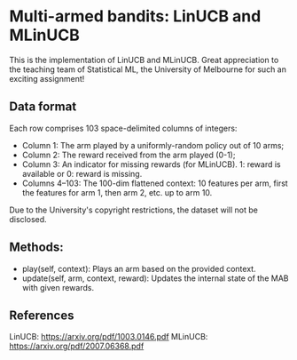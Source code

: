 # Multi-armed bandits: LinUCB and MLinUCB

This is the implementation of LinUCB and MLinUCB.
Great appreciation to the teaching team of Statistical ML, the University of Melbourne for such an exciting assignment!

## Data format

Each row comprises 103 space-delimited columns of integers:
* Column 1: The arm played by a uniformly-random policy out of 10 arms;
* Column 2: The reward received from the arm played (0-1);
* Column 3: An indicator for missing rewards (for MLinUCB). 1: reward is available or 0: reward is missing.
* Columns 4–103: The 100-dim flattened context: 10 features per arm, first the features for arm 1, then arm 2, etc. up to arm 10.

Due to the University's copyright restrictions, the dataset will not be disclosed.

## Methods:

* play(self, context): Plays an arm based on the provided context.
* update(self, arm, context, reward): Updates the internal state of the MAB with given rewards.

## References

LinUCB: https://arxiv.org/pdf/1003.0146.pdf
MLinUCB: https://arxiv.org/pdf/2007.06368.pdf